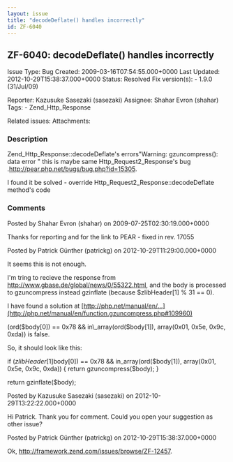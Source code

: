 ```yaml
---
layout: issue
title: "decodeDeflate() handles incorrectly"
id: ZF-6040
---
```


ZF-6040: decodeDeflate() handles incorrectly
--------------------------------------------

 Issue Type: Bug Created: 2009-03-16T07:54:55.000+0000 Last Updated: 2012-10-29T15:38:37.000+0000 Status: Resolved Fix version(s): - 1.9.0 (31/Jul/09)
 
 Reporter:  Kazusuke Sasezaki (sasezaki)  Assignee:  Shahar Evron (shahar)  Tags: - Zend\_Http\_Response
 
 Related issues: 
 Attachments: 
### Description

Zend\_Http\_Response::decodeDeflate's errors"Warning: gzuncompress(): data error " this is maybe same Http\_Request2\_Response's bug .<http://pear.php.net/bugs/bug.php?id=15305>.

I found it be solved - override Http\_Request2\_Response::decodeDeflate method's code

 

 

### Comments

Posted by Shahar Evron (shahar) on 2009-07-25T02:30:19.000+0000

Thanks for reporting and for the link to PEAR - fixed in rev. 17055

 

 

Posted by Patrick Günther (patrickg) on 2012-10-29T11:29:00.000+0000

It seems this is not enough.

I'm tring to recieve the response from <http://www.gbase.de/global/news/0/55322.html>, and the body is processed to gzuncompress instead gzinflate (because $zlibHeader[1] % 31 == 0).

I have found a solution at [http://php.net/manual/en/…](http://php.net/manual/en/function.gzuncompress.php#109960)

(ord($body[0]) == 0x78 && in\_array(ord($body[1]), array(0x01, 0x5e, 0x9c, 0xda)) is false.

So, it should look like this:

if ($zlibHeader[1] % 31 == 0 && ord($body[0]) == 0x78 && in\_array(ord($body[1]), array(0x01, 0x5e, 0x9c, 0xda)) { return gzuncompress($body); }

return gzinflate($body);

 

 

Posted by Kazusuke Sasezaki (sasezaki) on 2012-10-29T13:22:22.000+0000

Hi Patrick. Thank you for comment. Could you open your suggestion as other issue?

 

 

Posted by Patrick Günther (patrickg) on 2012-10-29T15:38:37.000+0000

Ok, <http://framework.zend.com/issues/browse/ZF-12457>.

 

 